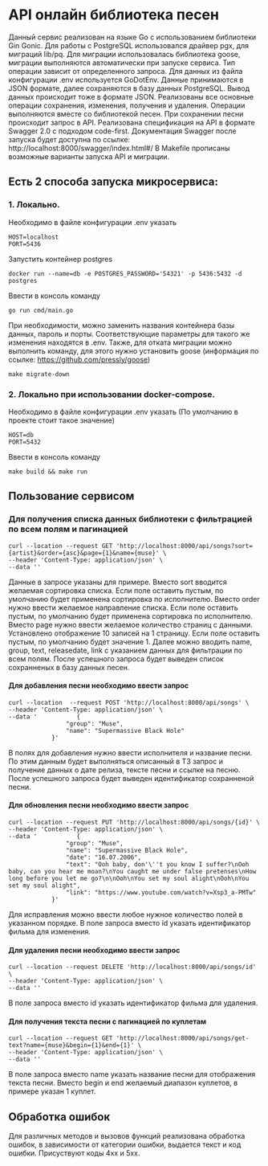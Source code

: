 # API онлайн библиотека песен
Данный сервис реализован на языке Go с использованием библиотеки Gin Gonic. Для работы с PostgreSQL использовался драйвер pgx, для миграций lib/pq. Для миграции использовалась библиотека goose, миграции выполняются автоматически при запуске сервиса. Тип операции зависит от определенного запроса. Для данных из файла конфигурации .env используется GoDotEnv.
Данные принимаются в JSON формате, далее сохраняются в базу данных PostgreSQL. Вывод данных происходит тоже в формате JSON. Реализованы все основные операции сохранения, изменения, получения и удаления.
Операции выполняются вместе со библиотекой песен. При сохранении песни происходит запрос в API.
Реализована спецификация на API в формате Swagger 2.0 с подходом code-first. Документация Swagger после запуска будет доступна по ссылке: http://localhost:8000/swagger/index.html#/
В Makefile прописаны возможные варианты запуска API и миграции.
## Есть 2 способа запуска микросервиса:
### 1. Локально.
   Необходимо в файле конфигурации .env указать
   ```
   HOST=localhost
   PORT=5436
   ```
   Запустить контейнер postgres
   ```
   docker run --name=db -e POSTGRES_PASSWORD='54321' -p 5436:5432 -d postgres
   ```
   Ввести в консоль команду
   ```
   go run cmd/main.go
   ```
   При необходимости, можно заменить названия контейнера базы данных, пароль и порты. Соответствующие параметры для такого же изменения находятся в .env. 
   Также, для отката миграции можно выполнить команду, для этого нужно установить goose (информация по ссылке: https://github.com/pressly/goose)
   ```
   make migrate-down
   ```
### 2. Локально при использовании docker-compose.
   
   Необходимо в файле конфигурации .env указать (По умолчанию в проекте стоит такое значение)
   ```
   HOST=db
   PORT=5432
   ```
   Ввести в консоль команду
   ```
   make build && make run
   ```
## Пользование сервисом
### Для получения списка данных библиотеки с фильтрацией по всем полям и пагинацией
```
curl --location --request GET 'http://localhost:8000/api/songs?sort={artist}&order={asc}&page={1}&name={muse}' \
--header 'Content-Type: application/json' \
--data ''
```
Данные в запросе указаны для примере. Вместо sort вводится желаемая сортировка списка. Если поле оставить пустым, по умолчанию будет применена сортировка по исполнителю.
Вместо order нужно ввести желаемое  направление списка. Если поле оставить пустым, по умолчанию будет применена сортировка по исполнителю. 
Вместо page нужно ввести желаемое количество страниц с данными. Установлено отображение 10 записей на 1 страницу. Если поле оставить пустым, по умолчанию будет значение 1. 
Далее можно вводить name, group, text, releasedate, link с указанием данных для фильтрации по всем полям. 
После успешного запроса будет выведен список сохранненых в базу данных песен.

#### Для добавления песни необходимо ввести запрос
```
curl --location  --request POST 'http://localhost:8000/api/songs' \
--header 'Content-Type: application/json' \
--data '           {
                "group": "Muse",
                "name": "Supermassive Black Hole"
            }'
```
В полях для добавления нужно ввести исполнителя и название песни. По этим данным будет выполняться описанный в ТЗ запрос и получение данных о дате релиза, тексте песни и ссылке на песню.
После успешного запроса будет выведен идентификатор сохранненой песни. 

#### Для обновления песни необходимо ввести запрос
```
curl --location --request PUT 'http://localhost:8000/api/songs/{id}' \
--header 'Content-Type: application/json' \
--data '           {
                "group": "Muse",
                "name": "Supermassive Black Hole",
                "date": "16.07.2006",
                "text": "Ooh baby, don'\''t you know I suffer?\nOoh baby, can you hear me moan?\nYou caught me under false pretenses\nHow long before you let me go?\n\nOoh\nYou set my soul alight\nOoh\nYou set my soul alight",
                "link": "https://www.youtube.com/watch?v=Xsp3_a-PMTw"
            }'
```
Для исправления можно ввести любое нужное количество полей в указанном порядке. В поле запроса вместо id указать идентификатор фильма для изменения.

#### Для удаления песни необходимо ввести запрос
```
curl --location --request DELETE 'http://localhost:8000/api/songs/id' \
--header 'Content-Type: application/json' \
--data ''
```
В поле запроса вместо id указать идентификатор фильма для удаления.

#### Для получения текста песни с пагинацией по куплетам
```
curl --location --request GET 'http://localhost:8000/api/songs/get-text?name={muse}&begin={1}&end={1}' \
--header 'Content-Type: application/json' \
--data ''
```
В поле запроса вместо name указать название песни для отображения текста песни. Вместо begin и end желаемый диапазон куплетов, в примере указан 1 куплет.
## Обработка ошибок
Для различных методов и вызовов функций реализована обработка ошибок, в зависимости от категории ошибки, выдается текст и код ошибки. Присуствуют коды 4хх и 5хх.
